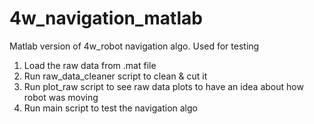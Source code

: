 # 4w_navigation_matlab
Matlab version of 4w_robot navigation algo. Used for testing

1. Load the raw data from .mat file
2. Run raw_data_cleaner script to clean & cut it
3. Run plot_raw script to see raw data plots to have an idea about how robot was moving
4. Run main script to test the navigation algo

